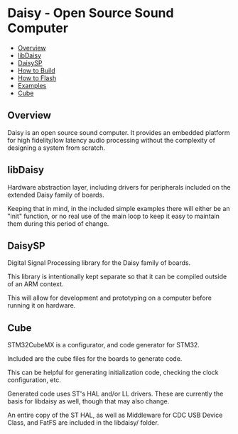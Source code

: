 

# Daisy - Open Source Sound Computer
- [Overview](#overview)
- [libDaisy](#libdaisy)
- [DaisySP](#daisysp)
- [How to Build](https://github.com/andrewikenberry/ES_libdaisy/wiki/How-To-Build)
- [How to Flash](https://github.com/andrewikenberry/ES_libdaisy/wiki/How-To-Flash)
- [Examples](https://github.com/andrewikenberry/ES_libdaisy/tree/master/examples)
- [Cube](#cube)

## Overview

Daisy is an open source sound computer. It provides an embedded platform for high fidelity/low latency audio processing without the complexity of designing a system from scratch. 

## libDaisy

Hardware abstraction layer, including drivers for peripherals included on the extended Daisy family of boards.

Keeping that in mind, in the included simple examples there will either be an "init" function, or no real use of the main loop to keep it easy to maintain them during this period of change.

## DaisySP

Digital Signal Processing library for the Daisy family of boards.

This library is intentionally kept separate so that it can be compiled outside of an ARM context. 

This will allow for development and prototyping on a computer before running it on hardware.

## Cube

STM32CubeMX is a configurator, and code generator for STM32.

Included are the cube files for the boards to generate code.

This can be helpful for generating initialization code, checking the clock configuration, etc. 

Generated code uses ST's HAL and/or LL drivers. These are currently the basis for libdaisy as well, though that may also change.

An entire copy of the ST HAL, as well as Middleware for CDC USB Device Class, and FatFS are included in the libdaisy/ folder.
